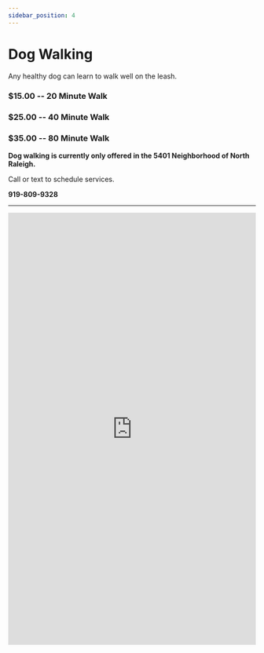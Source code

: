 ```yaml
---
sidebar_position: 4
---
```

# Dog Walking
Any healthy dog can learn to walk well on the leash.

### $15.00 -- 20 Minute Walk
### $25.00 -- 40 Minute Walk
### $35.00 -- 80 Minute Walk

<b>Dog walking is currently only offered in the 5401 Neighborhood of North Raleigh.</b>

Call or text to schedule services.

**919-809-9328**

<hr/>

<iframe
allowfullscreen
frameborder="0"
height="881"
src="https://www.youtube.com/embed/knmtMffM_ho"
title="Walking well on the Leash"
width="100%"
/>
